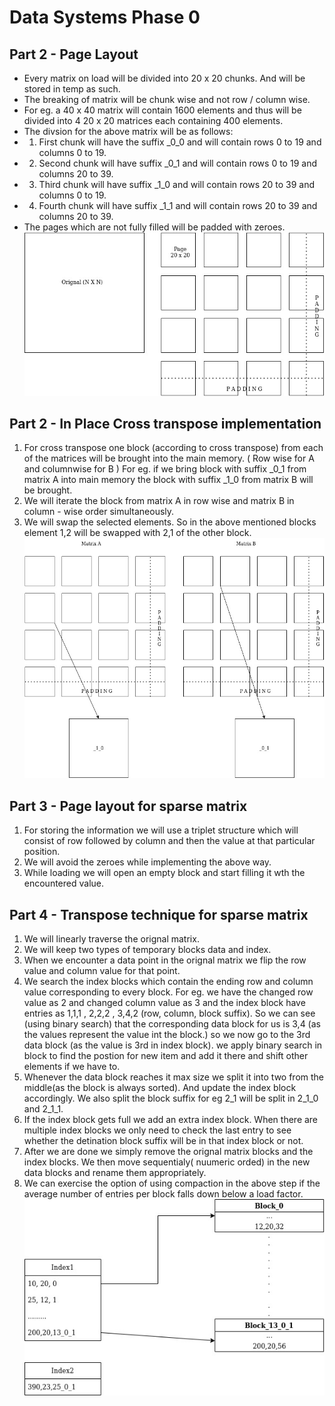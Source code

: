 # Data Systems Phase 0

## Part 2 - Page Layout
- Every matrix on load will be divided into 20 x 20 chunks. And will be stored in temp as such.
- The breaking of matrix will be chunk wise and not row / column wise.
- For eg. a 40 x 40 matrix will contain 1600 elements and thus will be divided into 4 20 x 20 matrices each containing 400 elements.
- The divsion for the above matrix will be as follows:
- 1. First chunk will have the suffix _0_0 and will contain rows 0 to 19 and columns 0 to 19.
- 2. Second chunk will have suffix _0_1 and will contain rows 0 to 19 and columns 20 to 39.
- 3. Third chunk will have suffix _1_0 and will contain rows 20 to 39 and columns 0 to 19.
- 4. Fourth chunk will have suffix _1_1 and will contain rows 20 to 39 and columns 20 to 39.
- The pages which are not fully filled will be padded with zeroes.
  ![Page layout ](Phase2_load.jpg)
## Part 2 - In Place Cross transpose implementation 
1. For cross transpose one block (according to cross transpose) from each of the matrices will be brought into the main memory. ( Row wise for A and columnwise for B )
 For eg. if we bring block with suffix _0_1 from matrix A into main memory the block with suffix _1_0 from matrix B will be brought.
2. We will iterate the block from matrix A in row wise and matrix B in column - wise order simultaneously.
3. We will swap the selected elements.
 So in the above mentioned blocks element 1,2 will be swapped with 2,1 of the other block.
![Page layout ](p2_transpose.jpg)
## Part 3 - Page layout for sparse matrix
1. For storing the information we will use a triplet structure which will consist of row followed by column and then the value at that particular position.
2. We will avoid the zeroes while implementing the above way.
3. While loading we will open an empty block and start filling it wth the encountered value.

## Part 4 - Transpose technique for sparse matrix 
1. We will linearly traverse the orignal matrix.
2. We will keep two types of temporary blocks data and index.
3. When we encounter a data point in the orignal matrix we flip the row value and column value for that point.
4. We search the index blocks which contain the ending row and column value corresponding to every block.
For eg. we have the changed row value as 2 and changed column value as 3 and the index block have entries as 1,1,1 , 2,2,2 , 3,4,2 (row, column, block suffix). So we can see (using binary search) that the corresponding data block for us is 3,4 (as the values represent the value int the block.) so we now go to the 3rd data block (as the value is 3rd in index block). we apply binary search in block to find the postion for new item and add it there and shift other elements if we have to.
5. Whenever the data block reaches it max size we split it into two from the middle(as the block is always sorted). And update the index block accordingly. We also split the block suffix for eg 2_1 will be split in 2_1_0 and 2_1_1.
6. If the index block gets full we add an extra index block. When there are multiple index blocks we only need to check the last entry to see whether the detination block suffix will be in that index block or not.
7. After we are done we simply remove the orignal matrix blocks and the index blocks. We then move sequentialy( nuumeric orded) in the new data blocks and rename them appropriately.
8. We can exercise the option of using compaction in the above step if the average number of entries per block falls down below a load factor. 
![Page layout ](sparse.jpg)